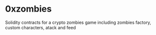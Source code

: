 # 0xzombies
Solidity contracts for a crypto zombies game including zombies factory, custom characters, atack and feed
